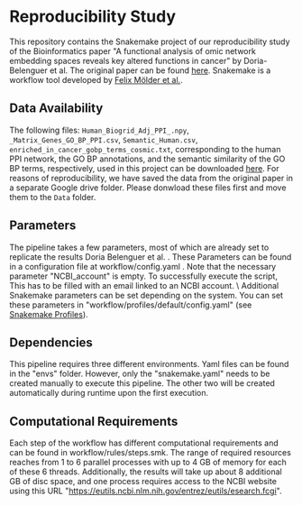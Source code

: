 # Reproducibility Study
This repository contains the Snakemake project of our reproducibility study of the Bioinformatics paper
"A functional analysis of omic network embedding spaces reveals key altered functions in cancer" by Doria-Belenguer et al. The original
paper can be found [here](https://academic.oup.com/bioinformatics/article/39/5/btad281/7135836?login=false). Snakemake is a workflow tool developed by [Felix Mölder et al.](https://f1000research.com/articles/10-33/v1). 

## Data Availability 
The following files: `Human_Biogrid_Adj_PPI_.npy`, `_Matrix_Genes_GO_BP_PPI.csv`, `Semantic_Human.csv`, `enriched_in_cancer_gobp_terms_cosmic.txt`, 
corresponding to the human PPI network, the GO BP annotations, and the semantic similarity of the GO BP terms, respectively, used in this project 
can be downloaded [here](https://drive.google.com/drive/folders/1SlZ1QixgQu0DoCJabR_cMzjiJv6aM7Pr).
For reasons of reproducibility, we have saved the data from the original paper in a separate Google drive folder. 
Please donwload these files first and move them to the `Data` folder.

## Parameters
The pipeline takes a few parameters, most of which are already set to replicate the results Doria Belenguer et al. . These Parameters can be found in a configuration file at workflow/config.yaml .
Note that the necessary parameter "NCBI_account" is empty. To successfully execute the script, This has to be filled with an email linked to an NCBI account. \\
Additional Snakemake parameters can be set depending on the system. You can set these parameters in "workflow/profiles/default/config.yaml" (see [Snakemake Profiles](https://snakemake.readthedocs.io/en/stable/executing/cli.html)). 

## Dependencies
This pipeline requires three different environments. Yaml files can be found in the "envs" folder. However, only the "snakemake.yaml" needs to be created manually to execute this pipeline. The other two will be created automatically during runtime upon the first execution.

## Computational Requirements
Each step of the workflow has different computational requirements and can be found in workflow/rules/steps.smk. The range of required resources reaches from 1 to 6 parallel processes with up to 4 GB of memory for each of these 6 threads. Additionally, the results will take up about 8 additional GB of disc space, and one process requires access to the NCBI website using this URL "https://eutils.ncbi.nlm.nih.gov/entrez/eutils/esearch.fcgi". 

